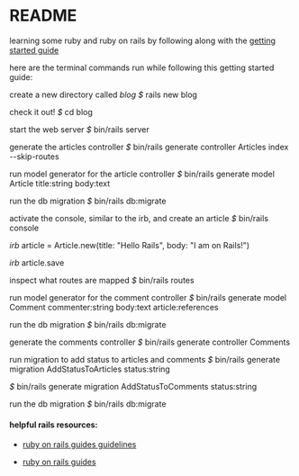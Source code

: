 # README

learning some ruby and ruby on rails by following along with the [getting started guide](https://guides.rubyonrails.org/getting_started.html)

here are the terminal commands run while following this getting started guide:

create a new directory called _blog_
_$_ rails new blog

check it out!
_$_ cd blog

start the web server
_$_ bin/rails server

generate the articles controller
_$_ bin/rails generate controller Articles index --skip-routes

run model generator for the article controller
_$_ bin/rails generate model Article title:string body:text

run the db migration
_$_ bin/rails db:migrate

activate the console, similar to the irb, and create an article
_$_ bin/rails console

_irb_ article = Article.new(title: "Hello Rails", body: "I am on Rails!")

_irb_ article.save

inspect what routes are mapped
_$_ bin/rails routes

run model generator for the comment controller
_$_ bin/rails generate model Comment commenter:string body:text article:references

run the db migration
_$_ bin/rails db:migrate

generate the comments controller
_$_ bin/rails generate controller Comments

run migration to add status to articles and comments
_$_ bin/rails generate migration AddStatusToArticles status:string

_$_ bin/rails generate migration AddStatusToComments status:string

run the db migration
_$_ bin/rails db:migrate


#### helpful rails resources:

* [ruby on rails guides guidelines](https://guides.rubyonrails.org/ruby_on_rails_guides_guidelines.html)

* [ruby on rails guides](https://guides.rubyonrails.org/index.html)
